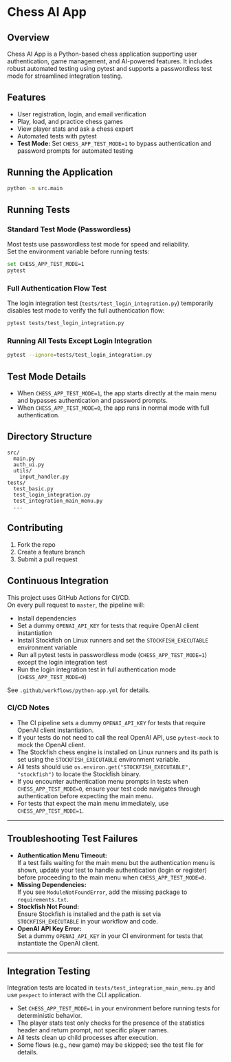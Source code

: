 # Chess AI App

## Overview
Chess AI App is a Python-based chess application supporting user authentication, game management, and AI-powered features. It includes robust automated testing using pytest and supports a passwordless test mode for streamlined integration testing.

## Features
- User registration, login, and email verification
- Play, load, and practice chess games
- View player stats and ask a chess expert
- Automated tests with pytest
- **Test Mode:** Set `CHESS_APP_TEST_MODE=1` to bypass authentication and password prompts for automated testing

## Running the Application

```bash
python -m src.main
```

## Running Tests

### Standard Test Mode (Passwordless)
Most tests use passwordless test mode for speed and reliability.  
Set the environment variable before running tests:

```bash
set CHESS_APP_TEST_MODE=1
pytest
```

### Full Authentication Flow Test
The login integration test (`tests/test_login_integration.py`) temporarily disables test mode to verify the full authentication flow:

```bash
pytest tests/test_login_integration.py
```

### Running All Tests Except Login Integration
```bash
pytest --ignore=tests/test_login_integration.py
```

## Test Mode Details

- When `CHESS_APP_TEST_MODE=1`, the app starts directly at the main menu and bypasses authentication and password prompts.
- When `CHESS_APP_TEST_MODE=0`, the app runs in normal mode with full authentication.

## Directory Structure

```
src/
  main.py
  auth_ui.py
  utils/
    input_handler.py
tests/
  test_basic.py
  test_login_integration.py
  test_integration_main_menu.py
  ...
```

## Contributing

1. Fork the repo
2. Create a feature branch
3. Submit a pull request

## Continuous Integration

This project uses GitHub Actions for CI/CD.  
On every pull request to `master`, the pipeline will:

- Install dependencies
- Set a dummy `OPENAI_API_KEY` for tests that require OpenAI client instantiation
- Install Stockfish on Linux runners and set the `STOCKFISH_EXECUTABLE` environment variable
- Run all pytest tests in passwordless mode (`CHESS_APP_TEST_MODE=1`) except the login integration test
- Run the login integration test in full authentication mode (`CHESS_APP_TEST_MODE=0`)

See `.github/workflows/python-app.yml` for details.

### CI/CD Notes

- The CI pipeline sets a dummy `OPENAI_API_KEY` for tests that require OpenAI client instantiation.
- If your tests do not need to call the real OpenAI API, use `pytest-mock` to mock the OpenAI client.
- The Stockfish chess engine is installed on Linux runners and its path is set using the `STOCKFISH_EXECUTABLE` environment variable.
- All tests should use `os.environ.get("STOCKFISH_EXECUTABLE", "stockfish")` to locate the Stockfish binary.
- If you encounter authentication menu prompts in tests when `CHESS_APP_TEST_MODE=0`, ensure your test code navigates through authentication before expecting the main menu.
- For tests that expect the main menu immediately, use `CHESS_APP_TEST_MODE=1`.

---

## Troubleshooting Test Failures

- **Authentication Menu Timeout:**  
  If a test fails waiting for the main menu but the authentication menu is shown, update your test to handle authentication (login or register) before proceeding to the main menu when `CHESS_APP_TEST_MODE=0`.
- **Missing Dependencies:**  
  If you see `ModuleNotFoundError`, add the missing package to `requirements.txt`.
- **Stockfish Not Found:**  
  Ensure Stockfish is installed and the path is set via `STOCKFISH_EXECUTABLE` in your workflow and code.
- **OpenAI API Key Error:**  
  Set a dummy `OPENAI_API_KEY` in your CI environment for tests that instantiate the OpenAI client.

---

## Integration Testing

Integration tests are located in `tests/test_integration_main_menu.py` and use `pexpect` to interact with the CLI application.

- Set `CHESS_APP_TEST_MODE=1` in your environment before running tests for deterministic behavior.
- The player stats test only checks for the presence of the statistics header and return prompt, not specific player names.
- All tests clean up child processes after execution.
- Some flows (e.g., new game) may be skipped; see the test file for details.
